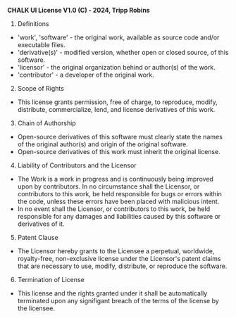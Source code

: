 **CHALK UI License V1.0 (C) - 2024, Tripp Robins**

1) Definitions
- 'work', 'software' - the original work, available as source code and/or executable files.
- 'derivative(s)' - modified version, whether open or closed source, of this software.
- 'licensor' - the original organization behind or author(s) of the work.
- 'contributor' - a developer of the original work.

2) Scope of Rights
- This license grants permission, free of charge, to reproduce, modify, distribute, commercialize, lend, and license derivatives of this work.

3) Chain of Authorship
- Open-source derivatives of this software must clearly state the names of the original author(s) and origin of the original software.
- Open-source derivatives of this work must inherit the original license.

4) Liability of Contributors and the Licensor
- The Work is a work in progress and is continuously being improved upon by contributors. In no circumstance shall the Licensor, or contributors to this work, be held responsible for bugs or errors  within the code, unless these errors have been placed with malicious intent.
- In no event shall the Licensor, or contributors to this work, be held responsible for any damages and liabilities caused by this software or derivatives of it.

5) Patent Clause
- The Licensor hereby grants to the Licensee a perpetual, worldwide, royalty-free, non-exclusive license under the Licensor's patent claims that are necessary to use, modify, distribute, or reproduce the software.

6) Termination of License
- This license and the rights granted under it shall be automatically terminated upon any signifigant breach of the terms of the license by the licensee.

